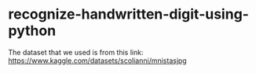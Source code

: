 # recognize-handwritten-digit-using-python

The dataset that we used is from this link: https://www.kaggle.com/datasets/scolianni/mnistasjpg
